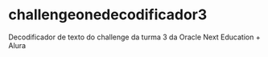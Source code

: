 # challengeonedecodificador3
Decodificador de texto do challenge da turma 3 da Oracle Next Education + Alura 
